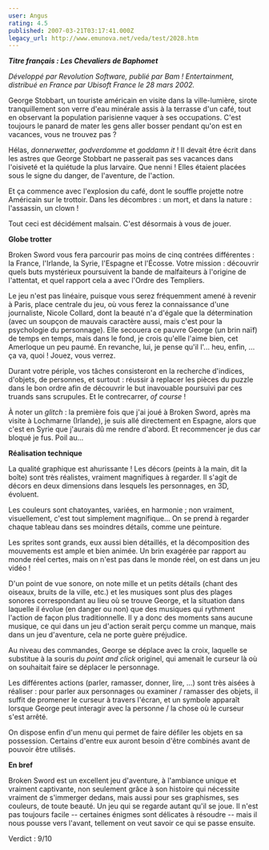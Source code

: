 ```yaml
---
user: Angus
rating: 4.5
published: 2007-03-21T03:17:41.000Z
legacy_url: http://www.emunova.net/veda/test/2028.htm
---
```

**_Titre français : Les Chevaliers de Baphomet_**  

  

_Développé par Revolution Software, publié par Bam ! Entertainment, distribué en France par Ubisoft France le 28 mars 2002\._  

  

George Stobbart, un touriste américain en visite dans la ville-lumière, sirote tranquillement son verre d'eau minérale assis à la terrasse d'un café, tout en observant la population parisienne vaquer à ses occupations. C'est toujours le panard de mater les gens aller bosser pendant qu'on est en vacances, vous ne trouvez pas ?  

  

Hélas, _donnerwetter, godverdomme_ et _goddamn it_ ! Il devait être écrit dans les astres que George Stobbart ne passerait pas ses vacances dans l'oisiveté et la quiétude la plus larvaire. Que nenni ! Elles étaient placées sous le signe du danger, de l'aventure, de l'action.  

  

Et ça commence avec l'explosion du café, dont le souffle projette notre Américain sur le trottoir. Dans les décombres : un mort, et dans la nature : l'assassin, un clown !  

  

Tout ceci est décidément malsain. C'est désormais à vous de jouer.  

  

**Globe trotter**  

  

Broken Sword vous fera parcourir pas moins de cinq contrées différentes : la France, l'Irlande, la Syrie, l'Espagne et l'Écosse. Votre mission : découvrir quels buts mystérieux poursuivent la bande de malfaiteurs à l'origine de l'attentat, et quel rapport cela a avec l'Ordre des Templiers.  

  

Le jeu n'est pas linéaire, puisque vous serez fréquemment amené à revenir à Paris, place centrale du jeu, où vous ferez la connaissance d'une journaliste, Nicole Collard, dont la beauté n'a d'égale que la détermination (avec un soupçon de mauvais caractère aussi, mais c'est pour la psychologie du personnage). Elle secouera ce pauvre George (un brin naïf) de temps en temps, mais dans le fond, je crois qu'elle l'aime bien, cet Amerloque un peu paumé. En revanche, lui, je pense qu'il l'... heu, enfin, ... ça va, quoi ! Jouez, vous verrez.  

  

Durant votre périple, vos tâches consisteront en la recherche d'indices, d'objets, de personnes, et surtout : réussir à replacer les pièces du puzzle dans le bon ordre afin de découvrir le but inavouable poursuivi par ces truands sans scrupules. Et le contrecarrer, _of course_ !  

  

À noter un _glitch_ : la première fois que j'ai joué à Broken Sword, après ma visite à Lochmarne (Irlande), je suis allé directement en Espagne, alors que c'est en Syrie que j'aurais dû me rendre d'abord. Et recommencer je dus car bloqué je fus. Poil au...  

  

**Réalisation technique**  

  

La qualité graphique est ahurissante ! Les décors (peints à la main, dit la boîte) sont très réalistes, vraiment magnifiques à regarder. Il s'agit de décors en deux dimensions dans lesquels les personnages, en 3D, évoluent.  

  

Les couleurs sont chatoyantes, variées, en harmonie ; non vraiment, visuellement, c'est tout simplement magnifique... On se prend à regarder chaque tableau dans ses moindres détails, comme une peinture.  

  

Les sprites sont grands, eux aussi bien détaillés, et la décomposition des mouvements est ample et bien animée. Un brin exagérée par rapport au monde réel certes, mais on n'est pas dans le monde réel, on est dans un jeu vidéo !  

  

D'un point de vue sonore, on note mille et un petits détails (chant des oiseaux, bruits de la ville, etc.) et les musiques sont plus des plages sonores correspondant au lieu où se trouve George, et la situation dans laquelle il évolue (en danger ou non) que des musiques qui rythment l'action de façon plus traditionnelle. Il y a donc des moments sans aucune musique, ce qui dans un jeu d'action serait perçu comme un manque, mais dans un jeu d'aventure, cela ne porte guère préjudice.  

  

Au niveau des commandes, George se déplace avec la croix, laquelle se substitue à la souris du _point and click_ originel, qui amenait le curseur là où on souhaitait faire se déplacer le personnage.  

Les différentes actions (parler, ramasser, donner, lire, ...) sont très aisées à réaliser : pour parler aux personnages ou examiner / ramasser des objets, il suffit de promener le curseur à travers l'écran, et un symbole apparaît lorsque George peut interagir avec la personne / la chose où le curseur s'est arrêté.  

On dispose enfin d'un menu qui permet de faire défiler les objets en sa possession. Certains d'entre eux auront besoin d'être combinés avant de pouvoir être utilisés.  

  

**En bref**  

  

Broken Sword est un excellent jeu d'aventure, à l'ambiance unique et vraiment captivante, non seulement grâce à son histoire qui nécessite vraiment de s'immerger dedans, mais aussi pour ses graphismes, ses couleurs, de toute beauté. Un jeu qui se regarde autant qu'il se joue. Il n'est pas toujours facile -- certaines énigmes sont délicates à résoudre -- mais il nous pousse vers l'avant, tellement on veut savoir ce qui se passe ensuite.  

  

Verdict : 9/10